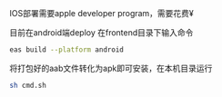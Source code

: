 IOS部署需要apple developer program，需要花费¥

目前在android端deploy
在frontend目录下输入命令
```sh
eas build --platform android
```

将打包好的aab文件转化为apk即可安装，在本机目录运行
```sh
sh cmd.sh
```